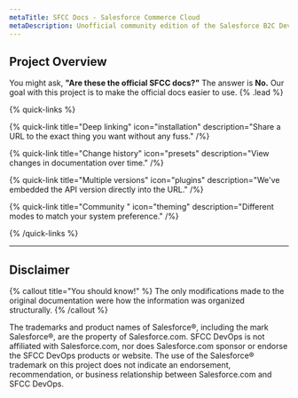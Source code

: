 ```yaml
---
metaTitle: SFCC Docs - Salesforce Commerce Cloud
metaDescription: Unofficial community edition of the Salesforce B2C Developer Documentation.
---
```


## Project Overview

You might ask, **"Are these the official SFCC docs?"** The answer is **No.** Our goal with this project is to make the official docs easier to use. {% .lead %}

{% quick-links %}

{% quick-link title="Deep linking" icon="installation" description="Share a URL to the exact thing you want without any fuss." /%}

{% quick-link title="Change history" icon="presets" description="View changes in documentation over time." /%}

{% quick-link title="Multiple versions" icon="plugins" description="We've embedded the API version directly into the URL." /%}

{% quick-link title="Community " icon="theming" description="Different modes to match your system preference." /%}

{% /quick-links %}

---

## Disclaimer

{% callout title="You should know!" %}
The only modifications made to the original documentation were how the information was organized structurally.
{% /callout %}

The trademarks and product names of Salesforce®, including the mark Salesforce®, are the property of Salesforce.com. SFCC DevOps is not affiliated with Salesforce.com, nor does Salesforce.com sponsor or endorse the SFCC DevOps products or website. The use of the Salesforce® trademark on this project does not indicate an endorsement, recommendation, or business relationship between Salesforce.com and SFCC DevOps.
